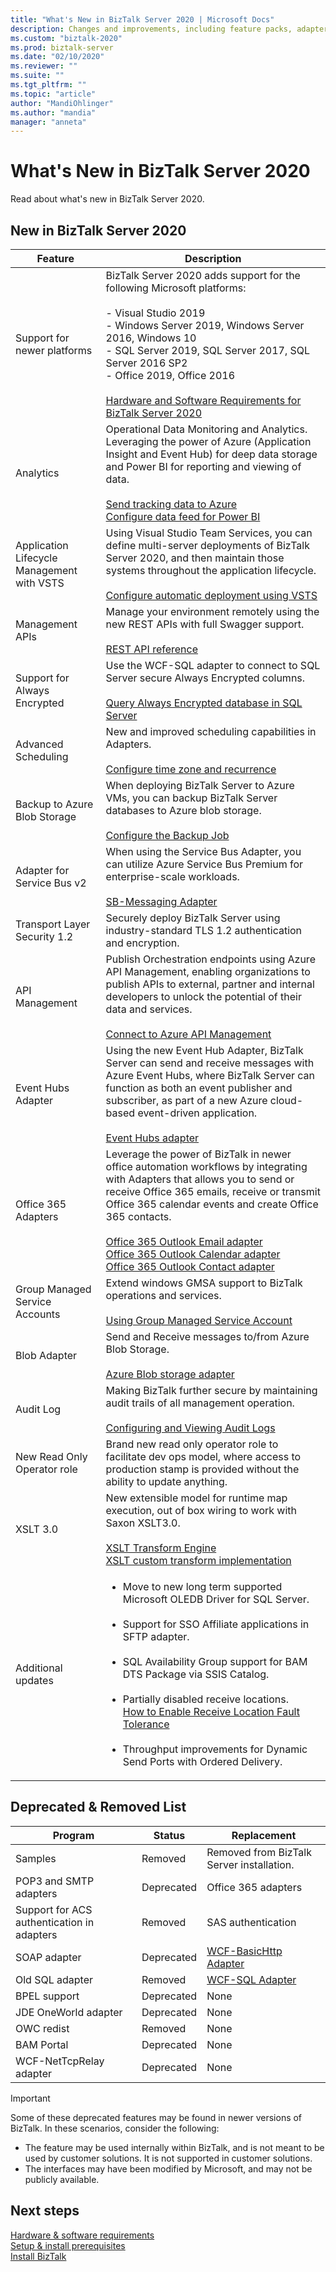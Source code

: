 ```yaml
---
title: "What's New in BizTalk Server 2020 | Microsoft Docs"
description: Changes and improvements, including feature packs, adapters, security, tracking, performance, and more in BizTalk Server 2020
ms.custom: "biztalk-2020"
ms.prod: biztalk-server
ms.date: "02/10/2020"
ms.reviewer: ""
ms.suite: ""
ms.tgt_pltfrm: ""
ms.topic: "article"
author: "MandiOhlinger"
ms.author: "mandia"
manager: "anneta"
---
```


# What's New in BizTalk Server 2020

Read about what's new in BizTalk Server 2020.
  
## New in BizTalk Server 2020  

|Feature|Description|  
|-------------|-----------------|  
|Support for newer platforms|BizTalk Server 2020 adds support for the following Microsoft platforms:<br /><br /> -   Visual Studio 2019<br />-   Windows Server 2019, Windows Server 2016, Windows 10<br />-   SQL Server 2019, SQL Server 2017, SQL Server 2016 SP2<br />-   Office 2019, Office 2016<br/><br/>[Hardware and Software Requirements for BizTalk Server 2020](../install-and-config-guides/hardware-and-software-requirements-for-biztalk-server-2020.md)|
| Analytics | Operational Data Monitoring and Analytics. <br/>Leveraging the power of Azure (Application Insight and Event Hub) for deep data storage and Power BI for reporting and viewing of data. <br/><br/>[Send tracking data to Azure](../core/send-tracking-data-to-azure-application-insights-using-biztalk-server.md)<br />[Configure data feed for Power BI](../core/operational-data-service.md)|
| Application Lifecycle Management with VSTS | Using Visual Studio Team Services, you can define multi-server deployments of BizTalk Server 2020, and then maintain those systems throughout the application lifecycle. <br/><br/>[Configure automatic deployment using VSTS](../core/configure-automatic-deployment-with-visual-studio-team-services-in-biztalk.md)|
| Management APIs | Manage your environment remotely using the new REST APIs with full Swagger support. <br/><br/>[REST API reference](https://docs.microsoft.com/rest/api/biztalk/?view=rest-biztalk)|
|Support for Always Encrypted|Use the WCF-SQL adapter to connect to SQL Server secure Always Encrypted columns. <br/><br/>[Query Always Encrypted database in SQL Server](../adapters-and-accelerators/adapter-sql/key-features-in-biztalk-adapter-for-sql-server.md)|  
|Advanced Scheduling|New and improved scheduling capabilities in Adapters.<br/><br/>[Configure time zone and recurrence](../core/how-to-configure-scheduling-for-a-receive-location.md)|  
|Backup to Azure Blob Storage|When deploying BizTalk Server to Azure VMs, you can backup BizTalk Server databases to Azure blob storage.<br/><br/>[Configure the Backup Job](../core/how-to-configure-the-backup-biztalk-server-job.md)|  
| Adapter for Service Bus v2 | 	When using the Service Bus Adapter, you can utilize Azure Service Bus Premium for enterprise-scale workloads. <br/><br/>[SB-Messaging Adapter](../core/sb-messaging-adapter.md)|
| Transport Layer Security 1.2 | Securely deploy BizTalk Server using industry-standard TLS 1.2 authentication and encryption.|
|API Management| 	Publish Orchestration endpoints using Azure API Management, enabling organizations to publish APIs to external, partner and internal developers to unlock the potential of their data and services.<br/><br/>[Connect to Azure API Management](../core/connect-to-azure-api-management.md)|  
| Event Hubs Adapter | 	Using the new Event Hub Adapter, BizTalk Server can send and receive messages with Azure Event Hubs, where BizTalk Server can function as both an event publisher and subscriber, as part of a new Azure cloud-based event-driven application.<br/><br/>[Event Hubs adapter](../core/event-hubs-adapter.md)|
| Office 365 Adapters | Leverage the power of BizTalk in newer office automation workflows by integrating with Adapters that allows you to send or receive Office 365 emails, receive or transmit Office 365 calendar events and create Office 365 contacts.<br/><br/>[Office 365 Outlook Email adapter](../core/office365-mail-adapter.md)<br/>[Office 365 Outlook Calendar adapter](../core/office365-calendar-adapter.md)<br/>[Office 365 Outlook Contact adapter](../core/office365-contact-adapter.md)|
|Group Managed Service Accounts|Extend windows GMSA support to BizTalk operations and services. <br/><br/>[Using Group Managed Service Account](../core/gmsa-config.md)|  
|Blob Adapter|Send and Receive messages to/from Azure Blob Storage. <br/><br/>[Azure Blob storage adapter](../core/azure-blob-adapter.md)|  
|Audit Log|Making BizTalk further secure by maintaining audit trails of all management operation.<br/><br/>[Configuring and Viewing Audit Logs](../core/audit-management-operations.md)||  
|New Read Only Operator role|Brand new read only operator role to facilitate dev ops model, where access to production stamp is provided without the ability to update anything.|  
|XSLT 3.0|New extensible model for runtime map execution, out of box wiring to work with Saxon XSLT3.0. <br/><br/>[XSLT Transform Engine](https://docs.microsoft.com/biztalk/core/technical-reference/xslt-transform-engine-grid-property)<br/>[XSLT custom transform implementation](https://docs.microsoft.com/biztalk/core/technical-reference/xslt-custom-transform-implementation)|  
|Additional updates|<ul><li>Move to new long term supported Microsoft OLEDB Driver for SQL Server. </li><br/><li>Support for SSO Affiliate applications in SFTP adapter.</li><br/><li>SQL Availability Group support for BAM DTS Package via SSIS Catalog.</li><br/><li>Partially disabled receive locations.<br/>[How to Enable Receive Location Fault Tolerance](../technical-guides/how-to-enable-receive-location-fault-tolerance.md)</li><br/><li>Throughput improvements for Dynamic Send Ports with Ordered Delivery.</li></ul>|   
  
## Deprecated & Removed List  
  
| Program |   Status   |  Replacement |
|---|---|---|
| Samples |  Removed   | Removed from BizTalk Server installation.|
| POP3 and SMTP adapters |  Deprecated   | Office 365 adapters |
| Support for ACS authentication in adapters |  Removed   | SAS authentication |
| SOAP adapter | Deprecated | [WCF-BasicHttp Adapter](../core/wcf-basichttp-adapter.md) |
| Old SQL adapter | Removed | [WCF-SQL Adapter](../adapters-and-accelerators/adapter-sql/microsoft-biztalk-adapter-for-sql-server-documentation.md) |
| BPEL support |  Deprecated   | None  |
| JDE OneWorld adapter  |  Deprecated   | None |
| OWC redist |  Removed   | None  |
| BAM Portal |  Deprecated   | None |
| WCF-NetTcpRelay adapter |  Deprecated   | None |
  
> [!IMPORTANT]
> Some of these deprecated features may be found in newer versions of BizTalk. In these scenarios, consider the following:  
>
> - The feature may be used internally within BizTalk, and is not meant to be used by customer solutions. It is not supported in customer solutions.  
> - The interfaces may have been modified by Microsoft, and may not be publicly available.

## Next steps

[Hardware & software requirements](hardware-and-software-requirements-for-biztalk-server-2020.md)  
[Setup & install prerequisites](set-up-and-install-prerequisites-for-biztalk-server-2020.md)  
[Install BizTalk](install-biztalk-server-2020.md)
